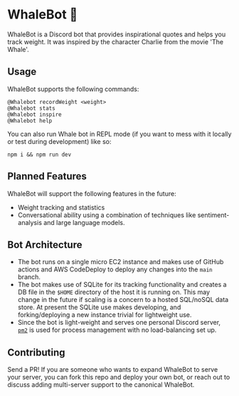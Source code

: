 # WhaleBot 🐋

WhaleBot is a Discord bot that provides inspirational quotes and helps you track weight. It was inspired by the character Charlie from the movie 'The Whale'.

## Usage

WhaleBot supports the following commands:

```
@Whalebot recordWeight <weight>
@Whalebot stats
@Whalebot inspire
@Whalebot help
```

You can also run Whale bot in REPL mode (if you want to mess with it locally or test during development) like so:

```
npm i && npm run dev
```

## Planned Features

WhaleBot will support the following features in the future:
* Weight tracking and statistics
* Conversational ability using a combination of techniques like sentiment-analysis and large language models.


## Bot Architecture

* The bot runs on a single micro EC2 instance and makes use of GitHub actions and AWS CodeDeploy to deploy any changes into the `main` branch.
* The bot makes use of SQLite for its tracking functionality and creates a DB file in the `$HOME` directory of the host it is running on. This may change in the future if scaling is a concern to a hosted SQL/noSQL data store. At present the SQLite use makes developing, and forking/deploying a new instance trivial for lightweight use.
* Since the bot is light-weight and serves one personal Discord server, [`pm2`](https://pm2.keymetrics.io/) is used for process management with no load-balancing set up.

## Contributing

Send a PR! If you are someone who wants to expand WhaleBot to serve your server, you can fork this repo and deploy your own bot, or reach out to discuss adding multi-server support to the canonical WhaleBot. 

